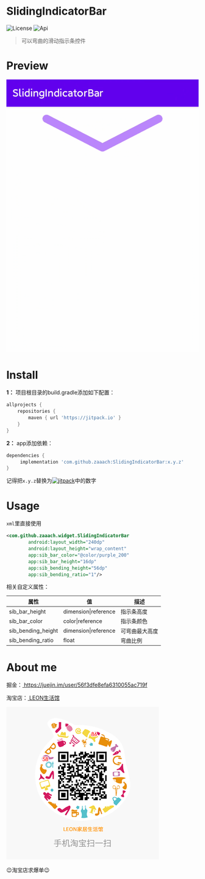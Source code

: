 # SlidingIndicatorBar
![License](https://img.shields.io/badge/License-Apache%202.0-blue.svg)
![Api](https://img.shields.io/badge/API-19%2B-brightgreen.svg?style=flat)

> 可以弯曲的滑动指示条控件

# Preview

![gif](https://github.com/zaaach/SlidingIndicatorBar/raw/master/imgs/preview.gif)

# Install

**1：** 项目根目录的build.gradle添加如下配置：

```groovy
allprojects {
	repositories {
		maven { url 'https://jitpack.io' }
	}
}
```

**2：** app添加依赖：

```groovy
dependencies {
	 implementation 'com.github.zaaach:SlidingIndicatorBar:x.y.z'
}
```

记得把`x.y.z`替换为[![jitpack](https://jitpack.io/v/zaaach/SlidingIndicatorBar.svg)](https://jitpack.io/#zaaach/CityPicker)中的数字

# Usage

`xml`里直接使用

```xml
<com.github.zaaach.widget.SlidingIndicatorBar
        android:layout_width="240dp"
        android:layout_height="wrap_content"
        app:sib_bar_color="@color/purple_200"
        app:sib_bar_height="16dp"
        app:sib_bending_height="56dp"
        app:sib_bending_ratio="1"/>
```

相关自定义属性：

| 属性               | 值                   | 描述           |
| ------------------ | -------------------- | -------------- |
| sib_bar_height     | dimension\|reference | 指示条高度     |
| sib_bar_color      | color\|reference     | 指示条颜色     |
| sib_bending_height | dimension\|reference | 可弯曲最大高度 |
| sib_bending_ratio  | float                | 弯曲比例       |



# About me

掘金：[ https://juejin.im/user/56f3dfe8efa6310055ac719f ](https://juejin.im/user/56f3dfe8efa6310055ac719f)

淘宝店：[ LEON生活馆]( https://shop238932691.taobao.com)

![LEON](https://raw.githubusercontent.com/zaaach/imgbed/master/arts/leon_shop_qrcode.png)

:wink:淘宝店求爆单:wink:
